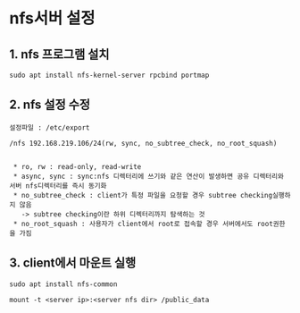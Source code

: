 # nfs서버 설정

## 1. nfs 프로그램 설치
```
sudo apt install nfs-kernel-server rpcbind portmap
```

## 2. nfs 설정 수정
```
설정파일 : /etc/export

/nfs 192.168.219.106/24(rw, sync, no_subtree_check, no_root_squash)


 * ro, rw : read-only, read-write
 * async, sync : sync:nfs 디렉터리에 쓰기와 같은 연산이 발생하면 공유 디렉터리와 서버 nfs디렉터리를 즉시 동기화
 * no_subtree_check : client가 특정 파일을 요청할 경우 subtree checking실행하지 않음
   -> subtree checking이란 하위 디렉터리까지 탐색하는 것
 * no_root_squash : 사용자가 client에서 root로 접속할 경우 서버에서도 root권한을 가짐
```

## 3. client에서 마운트 실행
```
sudo apt install nfs-common

mount -t <server ip>:<server nfs dir> /public_data
```
